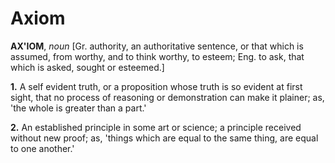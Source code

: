 # Axiom

**AX'IOM**, _noun_ \[Gr. authority, an authoritative sentence, or that which is assumed, from worthy, and to think worthy, to esteem; Eng. to ask, that which is asked, sought or esteemed.\]

**1.** A self evident truth, or a proposition whose truth is so evident at first sight, that no process of reasoning or demonstration can make it plainer; as, 'the whole is greater than a part.'

**2.** An established principle in some art or science; a principle received without new proof; as, 'things which are equal to the same thing, are equal to one another.'